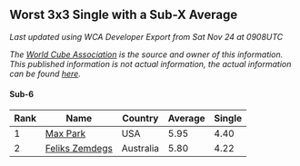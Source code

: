 ## Worst 3x3 Single with a Sub-X Average

*Last updated using WCA Developer Export from Sat Nov 24 at 0908UTC*

*The [World Cube Association](https://www.worldcubeassociation.org) is the source and owner of this information. This published information is not actual information, the actual information can be found [here](https://www.worldcubeassociation.org/results).*

#### Sub-6

|Rank|Name|Country|Average|Single|  
|--|--|--|--|--|  
|1|[Max Park](https://www.worldcubeassociation.org/persons/2012PARK03)|USA|5.95|4.40|  
|2|[Feliks Zemdegs](https://www.worldcubeassociation.org/persons/2009ZEMD01)|Australia|5.80|4.22|  
